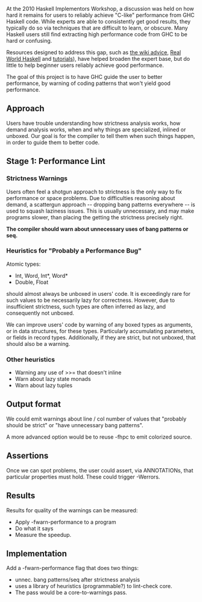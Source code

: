 
At the 2010 Haskell Implementors Workshop, a discussion was held on how hard it remains for users to reliably achieve "C-like" performance from GHC Haskell code. While experts are able to consistently get good results, they typically do so via techniques that are difficult to learn, or obscure. Many Haskell users still find extracting high performance code from GHC to be hard or confusing. 


Resources designed to address this gap, such as [ the wiki advice](http://www.haskell.org/haskellwiki/Performance), [ Real World Haskell](http://book.realworldhaskell.org/read/profiling-and-optimization.html) and [ tutorials](http://blog.johantibell.com/2010/09/slides-from-my-high-performance-haskell.html)), have helped broaden the expert base, but do little to help beginner users reliably achieve good performance.


The goal of this project is to have GHC guide the user to better performance, by warning of coding patterns that won't yield good performance.

## Approach


Users have trouble understanding how strictness analysis works, how demand analysis works, when and why things are specialized, inlined or unboxed. Our goal is for the compiler to tell them when such things happen, in order to guide them to better code.

## Stage 1: Performance Lint

### Strictness Warnings


Users often feel a shotgun approach to strictness is the only way to fix performance or space problems. Due to difficulties reasoning about demand, a scattergun approach -- dropping bang patterns everywhere -- is used to squash laziness issues. This is usually unnecessary, and may make programs slower, than placing the getting the strictness precisely right.

**The compiler should warn about unnecessary uses of bang patterns or seq.**

### Heuristics for "Probably a Performance Bug"


Atomic types:

- Int, Word, Int\*, Word\*
- Double, Float


should almost always be unboxed in users' code. It is exceedingly rare for such values to be necessarily lazy for correctness. However, due to insufficient strictness, such types are often inferred as lazy, and consequently not unboxed. 


We can improve users' code by warning of any boxed types as arguments, or in data structures, for these types. Particularly accumulating parameters, or fields in record types. Additionally, if they are strict, but not unboxed, that should also be a warning.

### Other heuristics

- Warning any use of \>\>= that doesn't inline
- Warn about lazy state monads
- Warn about lazy tuples

## Output format


We could emit warnings about line / col number of values that "probably should be strict" or "have unnecessary bang patterns".


A more advanced option would be to reuse -fhpc to emit colorized source.

## Assertions


Once we can spot problems, the user could assert, via ANNOTATIONs, that particular properties must hold. These could trigger -Werrors.

## Results


Results for quality of the warnings can be measured:

- Apply -fwarn-performance to a program
- Do what it says
- Measure the speedup.

## Implementation


Add a -fwarn-performance flag that does two things:
  

- unnec. bang patterns/seq after strictness analysis
- uses a library of heuristics (programmable?) to lint-check core.
- The pass would be a core-to-warnings pass.
